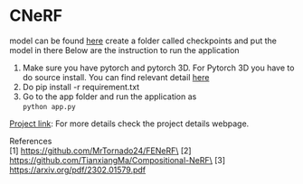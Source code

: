 # CNeRF
model can be found [here](https://drive.google.com/file/d/11yghQMlpJk17RqCq9Q873jY_3PzXcVKA/view?usp=share_link)
create a folder called checkpoints and put the model in there
Below are the instruction to run the application

1. Make sure you have pytorch and pytorch 3D. For Pytorch 3D you have to do source install. You can find relevant detail [here](https://github.com/facebookresearch/pytorch3d/blob/main/INSTALL.md)
2. Do pip install -r requirement.txt
3. Go to the app folder and run the application as \
   ```python app.py```
   

[Project link](https://hemadevasagar35.github.io/): For more details check the project details webpage.

References\
[1] https://github.com/MrTornado24/FENeRF\
[2] https://github.com/TianxiangMa/Compositional-NeRF\
[3] https://arxiv.org/pdf/2302.01579.pdf


